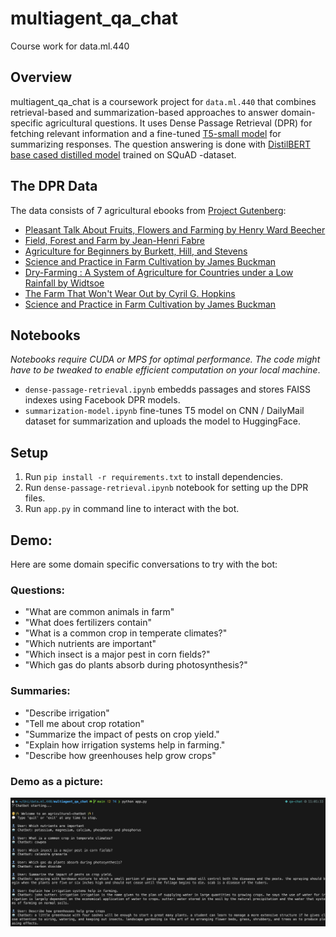 # multiagent_qa_chat
Course work for data.ml.440

## Overview
multiagent_qa_chat is a coursework project for `data.ml.440` that combines retrieval-based and summarization-based approaches to answer domain-specific agricultural questions. It uses Dense Passage Retrieval (DPR) for fetching relevant information and a fine-tuned [T5-small model](https://huggingface.co/google-t5/t5-small) for summarizing responses. The question answering is done with [DistilBERT base cased distilled model](https://huggingface.co/distilbert/distilbert-base-cased-distilled-squad) trained on SQuAD -dataset.

## The DPR Data
The data consists of 7 agricultural ebooks from [Project Gutenberg](https://www.gutenberg.org/):
- [Pleasant Talk About Fruits, Flowers and Farming by Henry Ward Beecher](https://www.gutenberg.org/ebooks/56640)
- [Field, Forest and Farm by Jean-Henri Fabre](https://www.gutenberg.org/ebooks/67813)
- [Agriculture for Beginners by Burkett, Hill, and Stevens](https://www.gutenberg.org/ebooks/20772)
- [Science and Practice in Farm Cultivation by James Buckman](https://www.gutenberg.org/ebooks/40190)
- [Dry-Farming : A System of Agriculture for Countries under a Low Rainfall by Widtsoe](https://www.gutenberg.org/ebooks/4924)
- [The Farm That Won't Wear Out by Cyril G. Hopkins](https://www.gutenberg.org/ebooks/4525)
- [Science and Practice in Farm Cultivation by James Buckman](https://www.gutenberg.org/ebooks/40190)

## Notebooks
*Notebooks require CUDA or MPS for optimal performance. The code might have to be tweaked to enable efficient computation on your local machine*.
- `dense-passage-retrieval.ipynb` embedds passages and stores FAISS indexes using Facebook DPR models.
- `summarization-model.ipynb` fine-tunes T5 model on CNN / DailyMail dataset for summarization and uploads the model to HuggingFace.

## Setup
1. Run `pip install -r requirements.txt` to install dependencies.
2. Run `dense-passage-retrieval.ipynb` notebook for setting up the DPR files.
3. Run `app.py` in command line to interact with the bot.

## Demo:
Here are some domain specific conversations to try with the bot:
### Questions:
- "What are common animals in farm"
- "What does fertilizers contain"
- "What is a common crop in temperate climates?"
- "Which nutrients are important"
- "Which insect is a major pest in corn fields?"
- "Which gas do plants absorb during photosynthesis?"

### Summaries: 
- "Describe irrigation"
- "Tell me about crop rotation"
- "Summarize the impact of pests on crop yield."
- "Explain how irrigation systems help in farming."
- "Describe how greenhouses help grow crops"

### Demo as a picture:
![Demo](images/chat_example.png)
